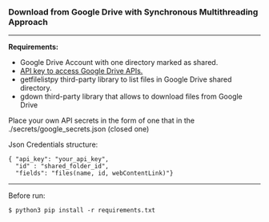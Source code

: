 ### Download from Google Drive with Synchronous Multithreading Approach

---

**Requirements:**
- Google Drive Account with one directory marked as shared.
- [API key to access Google Drive APIs.](https://developers.google.com/drive/api/v3/enable-drive-api)
- getfilelistpy third-party library to list files in Google Drive shared directory.
- gdown third-party library that allows to download files from Google Drive

Place your own API secrets in the form of one that in the ./secrets/google_secrets.json (closed one)

Json Credentials structure:

````
{ "api_key": "your_api_key",
  "id" : "shared_folder_id",
  "fields": "files(name, id, webContentLink)"}
````

---
Before run: 
```
$ python3 pip install -r requirements.txt
```
